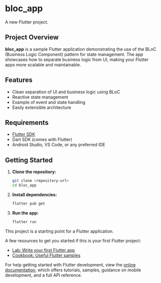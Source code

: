 # bloc_app

A new Flutter project.

## Project Overview

**bloc_app** is a sample Flutter application demonstrating the use of the BLoC (Business Logic Component) pattern for state management. The app showcases how to separate business logic from UI, making your Flutter apps more scalable and maintainable.

## Features

- Clean separation of UI and business logic using BLoC
- Reactive state management
- Example of event and state handling
- Easily extensible architecture

## Requirements

- [Flutter SDK](https://flutter.dev/docs/get-started/install)
- Dart SDK (comes with Flutter)
- Android Studio, VS Code, or any preferred IDE

## Getting Started

1. **Clone the repository:**
   ```bash
   git clone <repository-url>
   cd bloc_app
   ```
2. **Install dependencies:**
   ```bash
   flutter pub get
   ```
3. **Run the app:**
   ```bash
   flutter run
   ```

This project is a starting point for a Flutter application.

A few resources to get you started if this is your first Flutter project:

- [Lab: Write your first Flutter app](https://docs.flutter.dev/get-started/codelab)
- [Cookbook: Useful Flutter samples](https://docs.flutter.dev/cookbook)

For help getting started with Flutter development, view the
[online documentation](https://docs.flutter.dev/), which offers tutorials,
samples, guidance on mobile development, and a full API reference.
